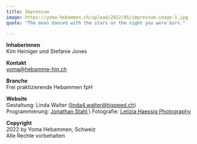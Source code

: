 ```yaml
---
title: Impressum
image: https://yoma-hebammen.ch/upload/2022/05/impressum-image-1.jpg
quote: "The moon danced with the stars on the night you were born."

---
```

**Inhaberinnen**\
Kim Heiniger und Stefanie Jones

**Kontakt**\
yoma@hebamme-hin.ch

**Branche**\
Frei praktizierende Hebammen fpH

**Website**\
Gestaltung: Linda Walter (linda4.walter@hispeed.ch)\
Programmierung: [Jonathan Stahl ](https://jonathanstahl.ch "https://jonathanstahl.ch")\
Fotografie: [Letizia Haessig Photography](https://lety.ch "https://lety.ch")

**Copyright**\
2022 by Yoma Hebammen, Schweiz\
Alle Rechte vorbehalten